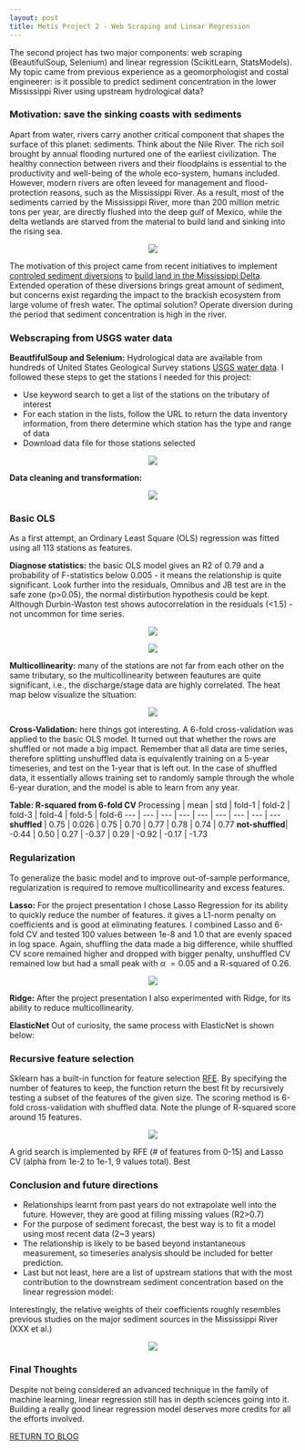 ```yaml
---
layout: post
title: Metis Project 2 - Web Scraping and Linear Regression
---
```


The second project has two major components: web scraping (BeautifulSoup, Selenium) and linear regression (ScikitLearn, StatsModels). My topic came from previous experience as a geomorphologist and costal engineerer: is it possible to predict sediment concentration in the lower Mississippi River using upstream hydrological data?

### Motivation: save the sinking coasts with sediments
Apart from water, rivers carry another critical component that shapes the surface of this planet: sediments. Think about the Nile River. The rich soil brought by annual flooding nurtured one of the earliest civilization. The healthy connection between rivers and their floodplains is essential to the productivity and well-being of the whole eco-system, humans included. However, modern rivers are often leveed for management and flood-protection reasons, such as the Mississippi River. As a result, most of the sediments carried by the Mississippi River, more than 200 million metric tons per year, are directly flushed into the deep gulf of Mexico, while the delta wetlands are starved from the material to build land and sinking into the rising sea.

<p align="center">
  <img src="../../Liang_Metis/Project_2/imgs/Luther_landloss.png">
</p>

The motivation of this project came from recent initiatives to implement [controled sediment diversions](http://coastal.la.gov/our-work/key-initiatives/diversion-program/) to [build land in the Mississippi Delta](http://mississippiriverdelta.org/project/mid-barataria-sediment-diversion/). Extended operation of these diversions brings great amount of sediment, but concerns exist regarding the impact to the brackish ecosystem from large volume of fresh water. The optimal solution? Operate diversion during the period that sediment concentration is high in the river.

### Webscraping from USGS water data
**BeautfifulSoup and Selenium:** Hydrological data are available from hundreds of United States Geological Survey stations [USGS water data](https://waterdata.usgs.gov/nwis). I followed these steps to get the stations I needed for this project:

* Use keyword search to get a list of the stations on the tributary of interest
* For each station in the lists, follow the URL to return the data inventory information, from there determine which station has the type and range of data
* Download data file for those stations selected

<p align="center">
  <img src="../../Liang_Metis/Project_2/imgs/Luther_usgspage.png">
</p>

**Data cleaning and transformation:** 

<p align="center">
  <img src="../../Liang_Metis/Project_2/imgs/Luther_logtrans.png">
</p>

### Basic OLS
As a first attempt, an Ordinary Least Square (OLS) regression was fitted using all 113 stations as features. 

**Diagnose statistics:** the basic OLS model gives an R2 of 0.79 and a probability of F-statistics below 0.005 - it means the relationship is quite significant. Look further into the residuals, Omnibus and JB test are in the safe zone (p>0.05), the normal distirbution hypothesis could be kept. Although Durbin-Waston test shows autocorrelation in the residuals (<1.5) - not uncommon for time series.

<p align="center">
  <img src="../../Liang_Metis/Project_2/imgs/Luther_basicfit.png">
</p>
<p align="center">
  <img src="../../Liang_Metis/Project_2/imgs/Luther_basicstats.png">
</p>

**Multicollinearity:** many of the stations are not far from each other on the same tributary, so the multicollinearity between feautures are quite significant, i.e., the discharge/stage data are highly correlated. The heat map below visualize the situation:

<p align="center">
  <img src="../../Liang_Metis/Project_2/imgs/Luther_multicoll.png">
</p>

**Cross-Validation:** here things got interesting. A 6-fold cross-validation was applied to the basic OLS model. It turned out that whether the rows are shuffled or not made a big impact. Remember that all data are time series, therefore splitting unshuffled data is equivalently training on a 5-year timeseries, and test on the 1-year that is left out. In the case of shuffled data, it essentially allows training set to randomly sample through the whole 6-year duration, and the model is able to learn from any year.

**Table: R-squared from 6-fold CV**
Processing | mean | std | fold-1 | fold-2 | fold-3 | fold-4 | fold-5 | fold-6
--- | --- | --- | --- | --- | --- | --- | --- | ---
**shuffled** | 0.75 | 0.026 | 0.75 | 0.70 | 0.77 | 0.78 | 0.74 | 0.77
**not-shuffled**| -0.44 | 0.50 | 0.27 | -0.37 |  0.29 | -0.92 | -0.17 | -1.73


  
### Regularization
To generalize the basic model and to improve out-of-sample performance, regularization is required to remove multicollinearity and excess features. 

**Lasso:** For the project presentation I chose Lasso Regression for its ability to quickly reduce the number of features. it gives a L1-norm penalty on coefficients and is good at eliminating features. I combined Lasso and 6-fold CV and tested 100 values between 1e-8 and 1.0 that are evenly spaced in log space. Again, shuffling the data made a big difference, while shuffled CV score remained higher and dropped with bigger penalty, unshuffled CV remained low but had a small peak with $\alpha ~= 0.05$ and a R-squared of 0.26.

<p align="center">
  <img src="../../Liang_Metis/Project_2/imgs/Luther_basicLassoCV.png">
</p>

**Ridge:** After the project presentation I also experimented with Ridge, for its ability to reduce multicollinearity. 

**ElasticNet** Out of curiosity, the same process with ElasticNet is shown below:

### Recursive feature selection
Sklearn has a built-in function for feature selection [RFE](http://scikit-learn.org/stable/modules/generated/sklearn.feature_selection.RFE.html). By specifying the number of features to keep, the function return the best fit by recursively testing a subset of the features of the given size. The scoring method is 6-fold cross-validation with shuffled data. Note the plunge of R-squared score around 15 features.

<p align="center">
  <img src="../../Liang_Metis/Project_2/imgs/Luther_RFEscore.png">
</p>

A grid search is implemented by RFE (# of features from 0-15) and Lasso CV (alpha from 1e-2 to 1e-1, 9 values total). Best 

### Conclusion and future directions
* Relationships learnt from past years do not extrapolate well into the future. However, they are good at filling missing values (R2>0.7)
* For the purpose of sediment forecast, the best way is to fit a model using most recent data (2~3 years)
* The relationship is likely to be based beyond instantaneous measurement, so timeseries analysis should be included for better prediction.
* Last but not least, here are a list of upstream stations that with the most contribution to the downstream sediment concentration based on the linear regression model:

Interestingly, the relative weights of their coefficients roughly resembles previous studies on the major sediment sources in the Mississippi River (XXX et al.)
<p align="center">
  <img src="../../Liang_Metis/Project_2/imgs/Luther_sedsource.png">
</p>

### Final Thoughts
Despite not being considered an advanced technique in the family of machine learning, linear regression still has in depth sciences going into it. Building a really good linear regression model deserves more credits for all the efforts involved.

[RETURN TO BLOG](../)
